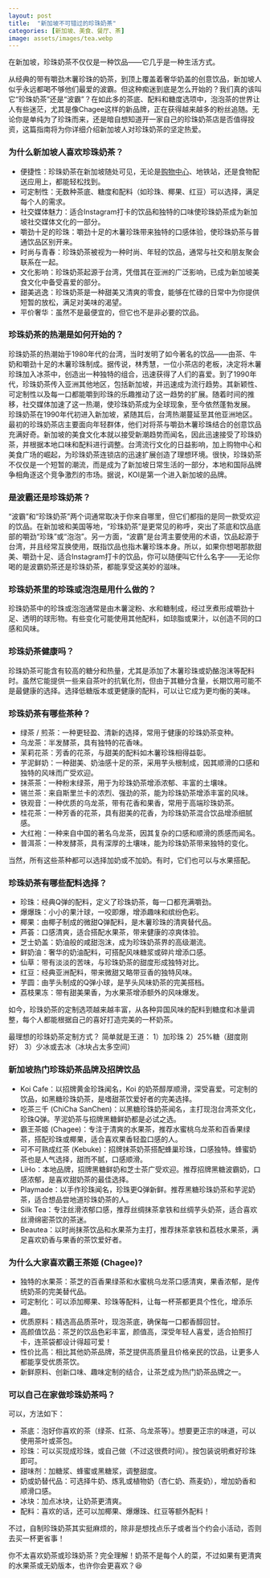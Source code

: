 ```yaml
---
layout: post
title:  "新加坡不可错过的珍珠奶茶"
categories: [新加坡、美食、餐厅、茶]
image: assets/images/tea.webp
---
```


在新加坡，珍珠奶茶不仅仅是一种饮品——它几乎是一种生活方式。

从经典的带有嚼劲木薯珍珠的奶茶，到顶上覆盖着奢华奶盖的创意饮品，新加坡人似乎永远都喝不够他们最爱的波霸。但这种痴迷到底是怎么开始的？我们真的该叫它“珍珠奶茶”还是“波霸”？在如此多的茶底、配料和糖度选项中，泡泡茶的世界让人有些迷茫，尤其是像Chagee这样的新品牌，正在获得越来越多的粉丝追随。无论你是单纯为了珍珠而来，还是暗自想知道开一家自己的珍珠奶茶店是否值得投资，这篇指南将为你详细介绍新加坡人对珍珠奶茶的坚定热爱。

### 为什么新加坡人喜欢珍珠奶茶？

+ 便捷性：珍珠奶茶在新加坡随处可见，无论是[购物中心](https://fromhktosg.github.io/zh/shopping-in-singapore/)、地铁站，还是食物配送应用上，都能轻松找到。
+ 可定制性：无数种茶底、糖度和配料（如珍珠、椰果、红豆）可以选择，满足每个人的需求。
+ 社交媒体魅力：适合Instagram打卡的饮品和独特的口味使珍珠奶茶成为新加坡社交媒体文化的一部分。
+ 嚼劲十足的珍珠：嚼劲十足的木薯珍珠带来独特的口感体验，使珍珠奶茶与普通饮品区别开来。
+ 时尚与青春：珍珠奶茶被视为一种时尚、年轻的饮品，通常与社交和朋友聚会联系在一起。
+ 文化影响：珍珠奶茶起源于台湾，凭借其在亚洲的广泛影响，已成为新加坡美食文化中备受喜爱的部分。
+ 甜美逃逸：珍珠奶茶是一种甜美又清爽的零食，能够在忙碌的日常中为你提供短暂的放松，满足对美味的渴望。
+ 平价奢华：虽然不是最便宜的，但它也不是非必要的饮品。

### 珍珠奶茶的热潮是如何开始的？

珍珠奶茶的热潮始于1980年代的台湾，当时发明了如今著名的饮品——由茶、牛奶和嚼劲十足的木薯珍珠制成。据传说，林秀慧，一位小茶店的老板，决定将木薯珍珠加入冰茶中，创造出一种独特的组合，迅速获得了人们的喜爱。到了1990年代，珍珠奶茶传入亚洲其他地区，包括新加坡，并迅速成为流行趋势。其新颖性、可定制性以及每一口都能嚼到珍珠的乐趣推动了这一趋势的扩展。随着时间的推移，社交媒体加速了这一热潮，使珍珠奶茶成为全球现象，至今依然蓬勃发展。
珍珠奶茶在1990年代初进入新加坡，紧随其后，台湾热潮蔓延至其他亚洲地区。最初的珍珠奶茶店主要面向年轻群体，他们对将茶与嚼劲木薯珍珠结合的创意饮品充满好奇。新加坡的美食文化本就以接受新潮趋势而闻名，因此迅速接受了珍珠奶茶，并根据本地口味和配料进行调整。台湾流行文化的日益影响，加上购物中心和美食广场的崛起，为珍珠奶茶连锁店的迅速扩展创造了理想环境。很快，珍珠奶茶不仅仅是一个短暂的潮流，而是成为了新加坡日常生活的一部分，本地和国际品牌争相角逐这个竞争激烈的市场。据说，KOI是第一个进入新加坡的品牌。

### 是波霸还是珍珠奶茶？

“波霸”和“珍珠奶茶”两个词通常取决于你来自哪里，但它们都指的是同一款受欢迎的饮品。在新加坡和美国等地，“珍珠奶茶”是更常见的称呼，突出了茶底和饮品底部的嚼劲“珍珠”或“泡泡”。另一方面，“波霸”是台湾主要使用的术语，饮品起源于台湾，并且经常互换使用，既指饮品也指木薯珍珠本身。所以，如果你想喝那款甜美、嚼劲十足、适合Instagram打卡的饮品，你可以随便叫它什么名字——无论你喝的是波霸奶茶还是珍珠奶茶，都能享受这美妙的滋味。

### 珍珠奶茶里的珍珠或泡泡是用什么做的？

珍珠奶茶中的珍珠或泡泡通常是由木薯淀粉、水和糖制成，经过烹煮形成嚼劲十足、透明的球形物。有些变化可能使用其他配料，如琼脂或果汁，以创造不同的口感和风味。

### 珍珠奶茶健康吗？

珍珠奶茶可能含有较高的糖分和热量，尤其是添加了木薯珍珠或奶酪泡沫等配料时。虽然它能提供一些来自茶叶的抗氧化剂，但由于其糖分含量，长期饮用可能不是最健康的选择。选择低糖版本或更健康的配料，可以让它成为更均衡的美味。

### 珍珠奶茶有哪些茶种？

+ 绿茶 / 煎茶：一种更轻盈、清新的选择，常用于健康的珍珠奶茶变种。
+ 乌龙茶：半发酵茶，具有独特的花香味。
+ 茉莉花茶：芳香的花茶，与甜美的配料如木薯珍珠相得益彰。
+ 芋泥鲜奶：一种甜美、奶油感十足的茶，采用芋头根制成，因其顺滑的口感和独特的风味而广受欢迎。
+ 抹茶茶：一种粉末绿茶，用于为珍珠奶茶增添浓郁、丰富的土壤味。
+ 锡兰茶：来自斯里兰卡的浓烈、强劲的茶，能为珍珠奶茶增添丰富的风味。
+ 铁观音：一种优质的乌龙茶，带有花香和果香，常用于高端珍珠奶茶。
+ 桂花茶：一种芳香的花茶，具有甜美的花香，为珍珠奶茶混合饮品增添细腻感。
+ 大红袍：一种来自中国的著名乌龙茶，因其复杂的口感和顺滑的质感而闻名。
+ 普洱茶：一种发酵茶，具有深厚的土壤味，能为珍珠奶茶带来独特的变化。

当然，所有这些茶种都可以选择加奶或不加奶。有时，它们也可以与水果搭配。

### 珍珠奶茶有哪些配料选择？

+ 珍珠：经典Q弹的配料，定义了珍珠奶茶，每一口都充满嚼劲。
+ 爆爆珠：小小的果汁球，一咬即爆，增添趣味和缤纷色彩。
+ 椰果：由椰子制成的微甜Q弹配料，是木薯珍珠的清爽替代品。
+ 芦荟：口感清爽，适合搭配水果茶，带来健康的凉爽体验。
+ 芝士奶盖：奶油般的咸甜泡沫，成为珍珠奶茶界的高级潮流。
+ 鲜奶油：奢华的奶油配料，可搭配风味糖浆或碎片增添口感。
+ 仙草：带有淡淡的苦味，与珍珠奶茶的甜度形成独特对比。
+ 红豆：经典亚洲配料，带来微甜又略带豆香的独特风味。
+ 芋圆：由芋头制成的Q弹小球，是芋头风味奶茶的完美搭档。
+ 荔枝果冻：带有甜美果香，为水果茶增添额外的风味爆发。

如今，珍珠奶茶的定制选项越来越丰富，从各种异国风味的配料到糖度和冰量调整，每个人都能根据自己的喜好打造完美的一杯奶茶。

最理想的珍珠奶茶定制方式？
简单就是王道：
1）加珍珠
2）25%糖（甜度刚好）
3）少冰或去冰（冰块占太多空间）

### 新加坡热门珍珠奶茶品牌及招牌饮品

+ Koi Cafe：以招牌黄金珍珠闻名，Koi 的奶茶醇厚顺滑，深受喜爱。可定制的饮品，如黑糖珍珠奶茶，是嗜甜茶饮爱好者的完美选择。
+ 吃茶三千 (ChiCha SanChen)：以黑糖珍珠奶茶闻名，主打现泡台湾茶文化，珍珠Q弹。芋泥奶茶与招牌黑糖鲜奶都是必试之选。
+ 霸王茶姬 (Chagee)：专注于清爽的水果茶，推荐水蜜桃乌龙茶和百香果绿茶，搭配珍珠或椰果，适合喜欢果香轻盈口感的人。
+ 可不可熟成红茶 (Kebuke)：招牌抹茶奶茶搭配蜂巢珍珠，口感独特。蜂蜜奶茶也是人气选择，甜而不腻，口感顺滑。
+ LiHo：本地品牌，招牌黑糖鲜奶和芝士茶广受欢迎。推荐招牌黑糖波霸奶，口感浓郁，是喜欢甜奶茶的最佳选择。
+ Playmade：以手作珍珠闻名，珍珠更Q弹新鲜。推荐黑糖珍珠奶茶和芋泥奶茶，适合想品尝地道珍珠奶茶的人。
+ Silk Tea：专注丝滑浓郁口感，推荐丝绸抹茶拿铁和丝绸芋头奶茶，适合喜欢丝滑绵密茶饮的茶迷。
+ Beautea：以时尚抹茶饮品和水果茶为主打，推荐抹茶拿铁和荔枝水果茶，满足喜欢奶香与果香的茶饮爱好者。

### 为什么大家喜欢霸王茶姬 (Chagee)?

+ 独特的水果茶：茶芝的百香果绿茶和水蜜桃乌龙茶口感清爽，果香浓郁，是传统奶茶的完美替代品。
+ 可定制化：可以添加椰果、珍珠等配料，让每一杯茶都更具个性化，增添乐趣。
+ 优质原料：精选高品质茶叶，现泡茶底，确保每一口都香醇回甘。
+ 高颜值饮品：茶芝的饮品色彩丰富，颜值高，深受年轻人喜爱，适合拍照打卡，连茶袋都设计得超可爱！
+ 性价比高：相比其他奶茶品牌，茶芝提供高质量且价格亲民的饮品，让更多人都能享受优质茶饮。
+ 新鲜原料、创新口味、趣味定制的结合，让茶芝成为热门奶茶品牌之一。

### 可以自己在家做珍珠奶茶吗？

可以，方法如下：

+ 茶底：泡好你喜欢的茶（绿茶、红茶、乌龙茶等）。想要更正宗的味道，可以使用茶叶或茶包。
+ 珍珠：可以买现成珍珠，或自己做（不过这很费时间）。按包装说明煮好珍珠即可。
+ 甜味剂：加糖浆、蜂蜜或黑糖浆，调整甜度。
+ 奶或奶替代品：可选择牛奶、炼乳或植物奶（杏仁奶、燕麦奶），增加奶香和顺滑口感。
+ 冰块：加点冰块，让奶茶更清爽。
+ 配料：喜欢的话，还可以加椰果、爆爆珠、红豆等额外配料！

不过，自制珍珠奶茶其实挺麻烦的，除非是想找点乐子或者当个约会小活动，否则去买一杯更省事！

你不太喜欢奶茶或珍珠奶茶？完全理解！奶茶不是每个人的菜，不过如果有更清爽的水果茶或无奶版本，也许你会更喜欢？😆